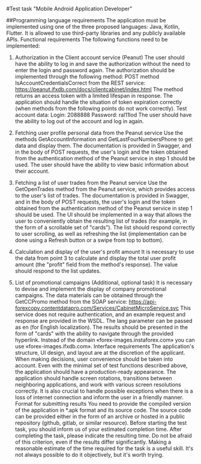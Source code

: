 #Test task "Mobile Android Application Developer"

##Programming language requirements
The application must be implemented using one of the three proposed languages: Java, Kotlin, Flutter. It
is allowed to use third-party libraries and any publicly available APIs.
Functional requirements
The following functions need to be implemented:
1. Authorization in the Client account service (Peanut)
   The user should have the ability to log in and save the authorization without the need to enter the login
   and password again. The authorization should be implemented through the following method:
   POST method IsAccountCredentialsCorrect from the REST service:
   https://peanut.ifxdb.com/docs/clientcabinet/index.html
   The method returns an access token with a limited lifespan in response.
   The application should handle the situation of token expiration correctly (when methods from the
   following points do not work correctly).
   Test account data:
   Login: 2088888
   Password: ral11lod
   The user should have the ability to log out of the account and log in again.
2. Fetching user profile personal data from the Peanut service
   Use the methods GetAccountInformation and GetLastFourNumbersPhone to get data and
   display them. The documentation is provided in Swagger, and in the body of POST requests, the user's
   login and the token obtained from the authentication method of the Peanut service in step 1 should be
   used.
   The user should have the ability to view basic information about their account.
3. Fetching a list of user trades from the Peanut service
   Use the GetOpenTrades method from the Peanut service, which provides access to the user's list of
   trades. The documentation is provided in Swagger, and in the body of POST requests, the user's login
   and the token obtained from the authentication method of the Peanut service in step 1 should be used.
   The UI should be implemented in a way that allows the user to conveniently obtain the resulting list of
   trades (for example, in the form of a scrollable set of "cards"). The list should respond correctly to user
   scrolling, as well as refreshing the list (implementation can be done using a Refresh button or a swipe
   from top to bottom).
4. Calculation and display of the user's profit amount
   It is necessary to use the data from point 3 to calculate and display the total user profit amount (the
   "profit" field from the method's response). The value should respond to the list updates.

5. List of promotional campaigns (Additional, optional task)
   It is necessary to devise and implement the display of company promotional campaigns. The data
   materials can be obtained through the GetCCPromo method from the SOAP service:
   https://api-forexcopy.contentdatapro.com/Services/CabinetMicroService.svc
   This service does not require authentication, and an example request and response are provided in the
   WSDL. The lang parameter can be passed as en (for English localization).
   The results should be presented in the form of "cards" with the ability to navigate through the provided
   hyperlink. Instead of the domain «forex-images.instaforex.com» you can use
   «forex-images.ifxdb.com».
   Interface requirements
   The application's structure, UI design, and layout are at the discretion of the applicant. When making
   decisions, user convenience should be taken into account. Even with the minimal set of test functions
   described above, the application should have a production-ready appearance.
   The application should handle screen rotations, transitions between neighboring applications, and work
   with various screen resolutions correctly. It is also crucial to handle possible exceptions when there is a
   loss of internet connection and inform the user in a friendly manner.
   Format for submitting results
   You need to provide the compiled version of the application in *.apk format and its source code. The
   source code can be provided either in the form of an archive or hosted in a public repository (github,
   gitlab, or similar resource).
   Before starting the test task, you should inform us of your estimated completion time. After
   completing the task, please indicate the resulting time. Do not be afraid of this criterion, even if the
   results differ significantly. Making a reasonable estimate of the time required for the task is a useful skill.
   It's not always possible to do it objectively, but it's worth trying.